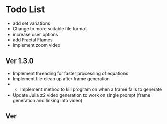 # Todo List

- add set variations
- Change to more suitable file format
- increase user options
- add Fractal Flames
- implement zoom video

## Ver 1.3.0

- Implement threading for faster processing of equations
- Implement file clean up after frame generation
- - Implement method to kill program on when a frame fails to generate
- Update Julia z2 video generation to work on single prompt (frame generation and linking into video)

## Ver
